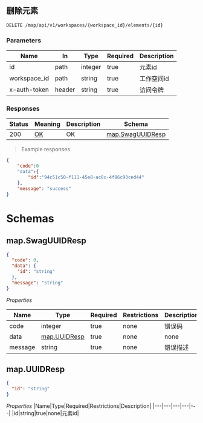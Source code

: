## 删除元素
`DELETE /map/api/v1/workspaces/{workspace_id}/elements/{id}`

<h3 id="删除元素-parameters">Parameters</h3>

|Name|In|Type|Required|Description|
|---|---|---|---|---|
|id|path|integer|true|元素id|
|workspace_id|path|string|true|工作空间id|
|x-auth-token|header|string|true|访问令牌|

<h3 id="删除元素-responses">Responses</h3>

|Status|Meaning|Description|Schema|
|---|---|---|---|
|200|[OK](https://tools.ietf.org/html/rfc7231#section-6.3.1)|OK|[map.SwagUUIDResp](#schemamap.swaguuidresp)|

> Example responses
```json
{
	"code":0
   	"data":{
    	"id":"94c51c50-f111-45e8-ac8c-4f96c93ced44"
    },
    "message": "success"
}

```
# Schemas

<h2 id="tocS_map.SwagUUIDResp">map.SwagUUIDResp</h2>
<!-- backwards compatibility -->
<a id="schemamap.swaguuidresp"></a>
<a id="schema_map.SwagUUIDResp"></a>
<a id="tocSmap.swaguuidresp"></a>
<a id="tocsmap.swaguuidresp"></a>

```json
{
  "code": 0,
  "data": {
    "id": "string"
  },
  "message": "string"
}
```

*Properties*

|Name|Type|Required|Restrictions|Description|
|---|---|---|---|---|
|code|integer|true|none|错误码|
|data|[map.UUIDResp](#schemamap.uuidresp)|true|none|none|
|message|string|true|none|错误描述|

<h2 id="tocS_map.UUIDResp">map.UUIDResp</h2>
<!-- backwards compatibility -->
<a id="schemamap.uuidresp"></a>
<a id="schema_map.UUIDResp"></a>
<a id="tocSmap.uuidresp"></a>
<a id="tocsmap.uuidresp"></a>

```json
{
  "id": "string"
}

```
*Properties*
|Name|Type|Required|Restrictions|Description|
|---|---|---|---|---|
|id|string|true|none|元素id|